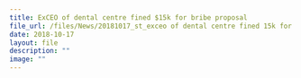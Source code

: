 ```yaml
---
title: ExCEO of dental centre fined $15k for bribe proposal
file_url: /files/News/20181017_st_exceo of dental centre fined 15k for bribe proposal.pdf
date: 2018-10-17
layout: file
description: ""
image: ""
---
```

